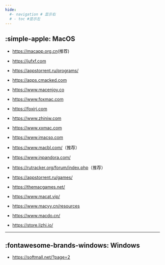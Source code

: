 ```yaml
---
hide:
  #- navigation # 显示右
  # - toc #显示左
---
```


## :simple-apple: MacOS


-  <https://macapp.org.cn>(推荐)

- <https://jufxf.com>
- <https://appstorrent.ru/programs/>
- <https://apps.cmacked.com>
- <https://www.macenjoy.co>
- <https://www.foxmac.com>
- <https://foxirj.com>
- <https://www.zhiniw.com>
- <https://www.xxmac.com>
- <https://www.imacso.com>
- <https://www.macbl.com/>（推荐）
- <https://www.inpandora.com/>
- <https://rutracker.org/forum/index.php>（推荐）
- <https://appstorrent.ru/games/> 
- <https://themacgames.net/>
- <https://www.macat.vip/>
- <https://www.macyy.cn/resources>
- <https://www.macdo.cn/>
- <https://store.lizhi.io/>
***    

## :fontawesome-brands-windows: Windows
 
- <https://softmall.net/?page=2>